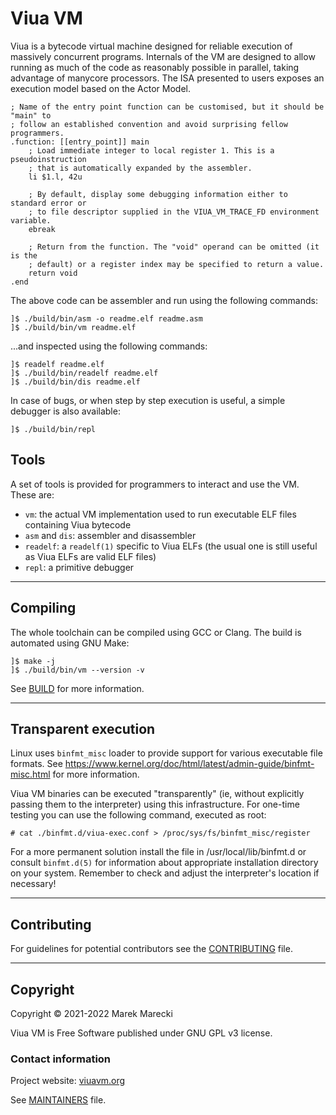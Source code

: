 # Viua VM

Viua is a bytecode virtual machine designed for reliable execution of massively
concurrent programs. Internals of the VM are designed to allow running as much
of the code as reasonably possible in parallel, taking advantage of manycore
processors. The ISA presented to users exposes an execution model based on the
Actor Model.

```
; Name of the entry point function can be customised, but it should be "main" to
; follow an established convention and avoid surprising fellow programmers.
.function: [[entry_point]] main
    ; Load immediate integer to local register 1. This is a pseudoinstruction
    ; that is automatically expanded by the assembler.
    li $1.l, 42u

    ; By default, display some debugging information either to standard error or
    ; to file descriptor supplied in the VIUA_VM_TRACE_FD environment variable.
    ebreak

    ; Return from the function. The "void" operand can be omitted (it is the
    ; default) or a register index may be specified to return a value.
    return void
.end
```

The above code can be assembler and run using the following commands:

```
]$ ./build/bin/asm -o readme.elf readme.asm
]$ ./build/bin/vm readme.elf
```

...and inspected using the following commands:

```
]$ readelf readme.elf
]$ ./build/bin/readelf readme.elf
]$ ./build/bin/dis readme.elf
```

In case of bugs, or when step by step execution is useful, a simple debugger is
also available:

```
]$ ./build/bin/repl
```

## Tools

A set of tools is provided for programmers to interact and use the VM. These
are:

- `vm`: the actual VM implementation used to run executable ELF files containing
  Viua bytecode
- `asm` and `dis`: assembler and disassembler
- `readelf`: a `readelf(1)` specific to Viua ELFs (the usual one is still useful
  as Viua ELFs are valid ELF files)
- `repl`: a primitive debugger

--------------------------------------------------------------------------------

## Compiling

The whole toolchain can be compiled using GCC or Clang. The build is automated
using GNU Make:

```
]$ make -j
]$ ./build/bin/vm --version -v
```

See [BUILD](./BUILD.markdown) for more information.

--------------------------------------------------------------------------------

## Transparent execution

Linux uses `binfmt_misc` loader to provide support for various executable file
formats. See https://www.kernel.org/doc/html/latest/admin-guide/binfmt-misc.html
for more information.

Viua VM binaries can be executed "transparently" (ie, without explicitly passing
them to the interpreter) using this infrastructure. For one-time testing you can
use the following command, executed as root:

    # cat ./binfmt.d/viua-exec.conf > /proc/sys/fs/binfmt_misc/register

For a more permanent solution install the file in /usr/local/lib/binfmt.d or
consult `binfmt.d(5)` for information about appropriate installation directory
on your system. Remember to check and adjust the interpreter's location if
necessary!

--------------------------------------------------------------------------------

## Contributing

For guidelines for potential contributors see the
[CONTRIBUTING](CONTRIBUTING.markdown) file.

--------------------------------------------------------------------------------

## Copyright

Copyright © 2021-2022 Marek Marecki

Viua VM is Free Software published under GNU GPL v3 license.

### Contact information

Project website: [viuavm.org](http://viuavm.org/)

See [MAINTAINERS](MAINTAINERS.txt) file.
